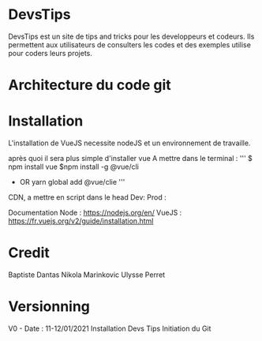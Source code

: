# DevsTips
DevsTips est un site de tips and tricks pour les developpeurs et codeurs.
Ils permettent aux utilisateurs de consulters les codes et des exemples utilise pour coders leurs projets. 

# Architecture du code git

# Installation
L'installation de VueJS necessite nodeJS et un environnement de travaille.

après quoi il sera plus simple d'installer vue
A mettre dans le terminal :
''' 
$ npm install vue
$npm install -g @vue/cli
* OR
yarn global add @vue/clie
'''

CDN, a mettre en script dans le head
Dev: <script src="https://cdn.jsdelivr.net/npm/vue@2/dist/vue.js"></script>
Prod : <script src="https://cdn.jsdelivr.net/npm/vue@2.6.0"></script>

Documentation Node : https://nodejs.org/en/
VueJS :  https://fr.vuejs.org/v2/guide/installation.html

# Credit
Baptiste Dantas
Nikola Marinkovic
Ulysse Perret

# Versionning
V0 - Date : 11-12/01/2021
Installation Devs Tips
Initiation du Git

